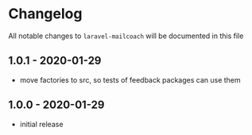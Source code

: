 # Changelog

All notable changes to `laravel-mailcoach` will be documented in this file

## 1.0.1 - 2020-01-29

- move factories to src, so tests of feedback packages can use them

## 1.0.0 - 2020-01-29

- initial release
